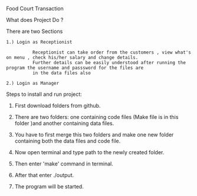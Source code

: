  
Food Court Transaction

What does Project Do ?

There are two Sections 

    1.) Login as Receptionist  
    
              Receptionist can take order from the customers , view what's on menu , check his/her salary and change details. 
              Further details can be easily understood after running the program the username and passsword for the files are
              in the data files also 
              
    2.) Login as Manager









Steps to install and run project:



1. First download folders from github.



2. There are two folders: one containing code files (Make file is in this folder )and another containing data files.

3. You have to first merge this two folders and make one new folder containing both the data files and code file.



4. Now open terminal and type path to the newly created folder.



5. Then enter 'make' command in terminal.



6. After that enter ./output.



7. The program will be started.


